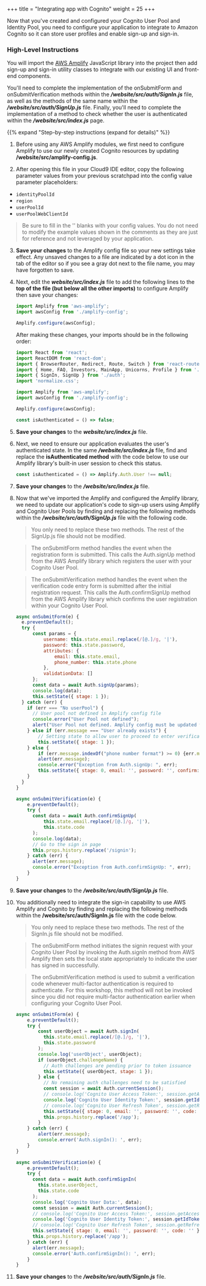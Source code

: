 +++
title = "Integrating app with Cognito"
weight = 25
+++

Now that you've created and configured your Cognito User Pool and Identity Pool, you need to configure your application to integrate to Amazon Cognito so it can store user profiles and enable sign-up and sign-in.

### High-Level Instructions

You will import the [AWS Amplify](https://aws-amplify.github.io/) JavaScript library into the project then add sign-up and sign-in utility classes to integrate with our existing UI and front-end components.

You'll need to complete the implementation of the onSubmitForm and onSubmitVerification methods within the ***/website/src/auth/SignIn.js*** file, as well as the methods of the same name within the ***/website/src/auth/SignUp.js*** file. Finally, you'll need to complete the implementation of a method to check whether the user is authenticated within the ***/website/src/index.js*** page.

{{% expand "Step-by-step instructions (expand for details)" %}}

1. Before using any AWS Amplify modules, we first need to configure Amplify to use our newly created Cognito resources by updating **/website/src/amplify-config.js**.

2. After opening this file in your Cloud9 IDE editor, copy the following parameter values from your previous scratchpad into the config value parameter placeholders:
  * `identityPoolId`
  * `region`
  * `userPoolId`
  * `userPoolWebClientId`
  
  > Be sure to fill in the '' blanks with your config values. You do not need to modify the example values shown in the comments as they are just for reference and not leveraged by your application.

3. **Save your changes** to the Amplify config file so your new settings take effect. Any unsaved changes to a file are indicated by a dot icon in the tab of the editor so if you see a gray dot next to the file name, you may have forgotten to save.

4. Next, edit the ***website/src/index.js*** file to add the following lines to the **top of the file (but below all the other imports)** to configure Amplify then save your changes:

    ```javascript
    import Amplify from 'aws-amplify';
    import awsConfig from './amplify-config';

    Amplify.configure(awsConfig);
    ```
   
    After making these changes, your imports should be in the following order:
    
    ```javascript
    import React from 'react';
    import ReactDOM from 'react-dom';
    import { BrowserRouter, Redirect, Route, Switch } from 'react-router-dom';
    import { Home, FAQ, Investors, MainApp, Unicorns, Profile } from './pages';
    import { SignIn, SignUp } from './auth';
    import 'normalize.css';
   
    import Amplify from 'aws-amplify';
    import awsConfig from './amplify-config';
   
    Amplify.configure(awsConfig);

    const isAuthenticated = () => false;
    ```
   
5. **Save your changes** to the ***website/src/index.js*** file.

6. Next, we need to ensure our application evaluates the user's authenticated state. In the same ***/website/src/index.js*** file, find and replace the **isAuthenticated method** with the code below to use our Amplify library's built-in user session to check this status.

    ```javascript
    const isAuthenticated = () => Amplify.Auth.User !== null;
    ```
   
7. **Save your changes** to the ***/website/src/index.js*** file.

8. Now that we've imported the Amplify and configured the Amplify library, we need to update our application's code to sign-up users using Amplify and Cognito User Pools by finding and replacing the following methods within the ***/website/src/auth/SignUp.js*** file with the following code. 

    > You only need to replace these two methods. The rest of the SignUp.js file should not be modified.
                                                                                                                                                                                                                                                                                                       
    > The onSubmitForm method handles the event when the registration form is submitted. This calls the Auth.signUp method from the AWS Amplify library which registers the user with your Cognito User Pool.
                                                                                                                                                                                                                                                                                                                                                                                                                                                                                                                                                                                                                                                                                                                       
    > The onSubmitVerification method handles the event when the verification code entry form is submitted after the initial registration request. This calls the Auth.confirmSignUp method from the AWS Amplify library which confirms the user registration within your Cognito User Pool.                                                                                                                                                                                                                                                                                                       

    ```javascript
    async onSubmitForm(e) {
      e.preventDefault();
      try {
          const params = {
              username: this.state.email.replace(/[@.]/g, '|'),
              password: this.state.password,
              attributes: {
                  email: this.state.email,
                  phone_number: this.state.phone
              },
              validationData: []
          };
          const data = await Auth.signUp(params);
          console.log(data);
          this.setState({ stage: 1 });
      } catch (err) {
        if (err === "No userPool") {
          // User pool not defined in Amplify config file
          console.error("User Pool not defined");
          alert("User Pool not defined. Amplify config must be updated with user pool config");
        } else if (err.message === "User already exists") {
            // Setting state to allow user to proceed to enter verification code
            this.setState({ stage: 1 });
        } else {
            if (err.message.indexOf("phone number format") >= 0) {err.message = "Invalid phone number format. Must include country code. Example: +14252345678"}
            alert(err.message);
            console.error("Exception from Auth.signUp: ", err);
            this.setState({ stage: 0, email: '', password: '', confirm: '' });
        }
      }
    }

    async onSubmitVerification(e) {
        e.preventDefault();
        try {
          const data = await Auth.confirmSignUp(
              this.state.email.replace(/[@.]/g, '|'),
              this.state.code
          );
          console.log(data);
          // Go to the sign in page
          this.props.history.replace('/signin');
        } catch (err) {
          alert(err.message);
          console.error("Exception from Auth.confirmSignUp: ", err);
        }
    }
    ```
   
9. **Save your changes** to the ***/website/src/auth/SignUp.js*** file.

10. You additionally need to integrate the sign-in capability to use AWS Amplify and Cognito by finding and replacing the following methods within the **/website/src/auth/SignIn.js** file with the code below.

    > You only need to replace these two methods. The rest of the SignIn.js file should not be modified.
    
    > The onSubmitForm method initiates the signin request with your Cognito User Pool by invoking the Auth.signIn method from AWS Amplify then sets the local state appropriately to indicate the user has signed in successfully.                                                                                                                                                                                                                  
                                                                                                                                                                                                                     
    > The onSubmitVerification method is used to submit a verification code whenever multi-factor authentication is required to authenticate. For this workshop, this method will not be invoked since you did not require multi-factor authentication earlier when configuring your Cognito User Pool.
    
    ```javascript
    async onSubmitForm(e) {
        e.preventDefault();
        try {
            const userObject = await Auth.signIn(
              this.state.email.replace(/[@.]/g, '|'),
              this.state.password
            );
            console.log('userObject', userObject);
            if (userObject.challengeName) {
              // Auth challenges are pending prior to token issuance
              this.setState({ userObject, stage: 1 });
            } else {
              // No remaining auth challenges need to be satisfied
              const session = await Auth.currentSession();
              // console.log('Cognito User Access Token:', session.getAccessToken().getJwtToken());
              console.log('Cognito User Identity Token:', session.getIdToken().getJwtToken());
              // console.log('Cognito User Refresh Token', session.getRefreshToken().getToken());
              this.setState({ stage: 0, email: '', password: '', code: '' });
              this.props.history.replace('/app');
            }
        } catch (err) {
            alert(err.message);
            console.error('Auth.signIn(): ', err);
        }
    }

    async onSubmitVerification(e) {
        e.preventDefault();
        try {
          const data = await Auth.confirmSignIn(
            this.state.userObject,
            this.state.code
          );
          console.log('Cognito User Data:', data);
          const session = await Auth.currentSession();
          // console.log('Cognito User Access Token:', session.getAccessToken().getJwtToken());
          console.log('Cognito User Identity Token:', session.getIdToken().getJwtToken());
          // console.log('Cognito User Refresh Token', session.getRefreshToken().getToken());
          this.setState({ stage: 0, email: '', password: '', code: '' });
          this.props.history.replace('/app');
        } catch (err) {
          alert(err.message);
          console.error('Auth.confirmSignIn(): ', err);
        }
    }
    ``` 

11. **Save your changes** to the ***/website/src/auth/SignIn.js*** file.                                                                                                                                                                                                                                                                                                                                                                                                                                                                                                                                                                                                                                                                                                                                                                                                                                                                                                                                                                                                                                                                                                                                                                                                                                                                                                                                                                                                                                                                                                                                                                                                                                                                                                                                                                                                                                                                                                                                                                                                                       
